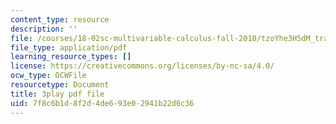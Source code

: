 ```yaml
---
content_type: resource
description: ''
file: /courses/18-02sc-multivariable-calculus-fall-2010/tzoYhe3H5dM_transcript.pdf
file_type: application/pdf
learning_resource_types: []
license: https://creativecommons.org/licenses/by-nc-sa/4.0/
ocw_type: OCWFile
resourcetype: Document
title: 3play pdf file
uid: 7f8c6b1d-8f2d-4de6-93e0-2941b22d6c36
---
```

